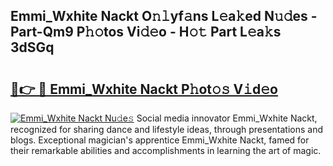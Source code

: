 ## Emmi_Wxhite Nackt O𝚗𝚕yf𝚊ns L𝚎a𝚔ed N𝚞𝚍es - Part-Qm9 P𝚑𝚘tos Vi𝚍𝚎o - H𝚘𝚝 Part L𝚎a𝚔s 3dSGq

# <h2><a href="http://kf1fug.oniu.top/?m=Emmi_Wxhite+Nackt">🔗👉 🔴 Emmi_Wxhite Nackt P𝚑ot𝚘𝚜 V𝚒d𝚎o</a></h2>

[![Emmi_Wxhite Nackt Nu𝚍e𝚜](https://i.imgur.com/0qMVB7G.gif)](http://kf1fug.oniu.top/?m=Emmi_Wxhite+Nackt)
Social media innovator Emmi_Wxhite Nackt, recognized for sharing dance and lifestyle ideas, through presentations and blogs. Exceptional magician's apprentice Emmi_Wxhite Nackt, famed for their remarkable abilities and accomplishments in learning the art of magic.  
